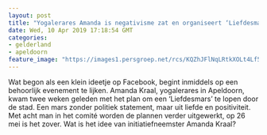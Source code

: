 ```yaml
---
layout: post
title: "Yogalerares Amanda is negativisme zat en organiseert ‘Liefdesmars’ voor positiviteit door Apeldoorn"
date: Wed, 10 Apr 2019 17:18:54 GMT
categories: 
- gelderland 
- apeldoorn 
feature_image: "https://images1.persgroep.net/rcs/KQZhJFlNqLRtkXOLt4Lf5kjLlRQ/diocontent/145249978/_fitwidth/400/?appId=21791a8992982cd8da851550a453bd7f&quality=0.7"
---
```


Wat begon als een klein ideetje op Facebook, begint inmiddels op een behoorlijk evenement te lijken. Amanda Kraal, yogalerares in Apeldoorn, kwam twee weken geleden met het plan om een ‘Liefdesmars’ te lopen door de stad. Een mars zonder politiek statement, maar uit liefde en positiviteit. Met acht man in het comité worden de plannen verder uitgewerkt, op 26 mei is het zover. Wat is het idee van initiatiefneemster Amanda Kraal?
